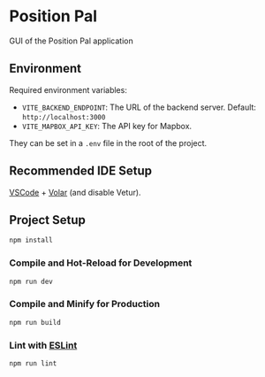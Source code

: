 # Position Pal

GUI of the Position Pal application

## Environment

Required environment variables:

- `VITE_BACKEND_ENDPOINT`: The URL of the backend server. Default: `http://localhost:3000`
- `VITE_MAPBOX_API_KEY`: The API key for Mapbox.

They can be set in a `.env` file in the root of the project.

## Recommended IDE Setup

[VSCode](https://code.visualstudio.com/) + [Volar](https://marketplace.visualstudio.com/items?itemName=Vue.volar) (and disable Vetur).

## Project Setup

```sh
npm install
```

### Compile and Hot-Reload for Development

```sh
npm run dev
```

### Compile and Minify for Production

```sh
npm run build
```

### Lint with [ESLint](https://eslint.org/)

```sh
npm run lint
```
